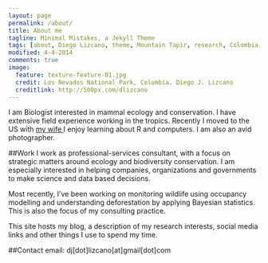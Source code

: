 ```yaml
---
layout: page
permalink: /about/
title: About me
tagline: Minimal Mistakes, a Jekyll Theme
tags: [about, Diego Lizcano, theme, Mountain Tapir, research, Colombia, Paramo]
modified: 4-4-2014
comments: true
image:
  feature: texture-feature-01.jpg
  credit: Los Nevados National Park, Colombia. Diego J. Lizcano
  creditlink: http://500px.com/dlizcano
---
```


I am Biologist interested in mammal ecology and conservation. I have extensive field experience working in the tropics. Recently I moved to the US with [my wife ](http://www.clfs.umd.edu/biology/faganlab/people/alvarez.html) I enjoy learning about R and computers. I am also an avid photographer. 

##Work
I work as professional-services consultant, with a focus on strategic matters around ecology and biodiversity conservation. I am especially interested in helping companies, organizations and governments to make science and data based decisions. 


Most recently, I’ve been working on monitoring wildlife using occupancy modelling and understanding deforestation by applying Bayesian statistics. This is also the focus of my consulting practice.


This site hosts my blog, a description of my research interests, social media links and other things I use to spend my time.

##Contact
email: dj[dot]lizcano[at]gmail[dot]com

